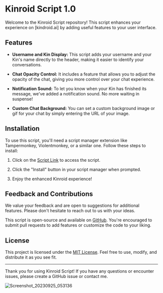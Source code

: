 # Kinroid Script 1.0

Welcome to the Kinroid Script repository! This script enhances your experience on [kindroid.ai] by adding useful features to your user interface.

## Features

- **Username and Kin Display:** This script adds your username and your Kin's name directly to the header, making it easier to identify your conversations.

- **Chat Opacity Control:** It includes a feature that allows you to adjust the opacity of the chat, giving you more control over your chat experience.

- **Notification Sound:** To let you know when your Kin has finished its message, we've added a notification sound. No more waiting in suspense!

- **Custom Chat Background:** You can set a custom background image or gif for your chat by simply entering the URL of your image.

## Installation

To use this script, you'll need a script manager extension like Tampermonkey, Violentmonkey, or a similar one. Follow these steps to install:

1. Click on the [Script Link](https://greasyfork.org/fr/scripts/475657-kindroid-mod) to access the script.

2. Click the "Install" button in your script manager when prompted.

3. Enjoy the enhanced Kinroid experience!

## Feedback and Contributions

We value your feedback and are open to suggestions for additional features. Please don't hesitate to reach out to us with your ideas.

This script is open-source and available on [GitHub](#). You're encouraged to submit pull requests to add features or customize the code to your liking.

## License

This project is licensed under the [MIT License](#). Feel free to use, modify, and distribute it as you see fit.

---

Thank you for using Kinroid Script! If you have any questions or encounter issues, please create a GitHub issue or contact me.



![Screenshot_20230925_053136](https://github.com/TenPassion/kindroid-mod/assets/142400798/02d5ef3b-8cb6-473d-9337-a2828c60d421)


